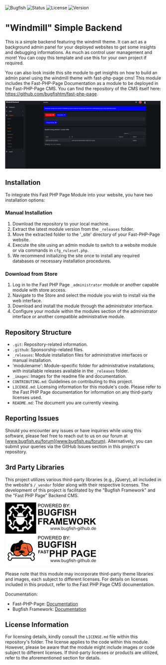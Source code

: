 ![Bugfish](https://img.shields.io/badge/Bugfish-FP2_Module-orange)
![Status](https://img.shields.io/badge/Status-Finished-green)
![License](https://img.shields.io/badge/License-GPLv3-black)
![Version](https://img.shields.io/badge/Version-1.100-white)

# "Windmill" Simple Backend
This is a simple backend featuring the windmill theme. It can act as a background admin panel for your deployed websites to get some insights and debugging informations. As much as control user management and more! You can copy this template and use this for your own project if required.   

You can also look inside this site module to get insights on how to build an admin panel using the windmill theme with fast-php-page cms!
This module includes the Fast-PHP-Page Documentation as a module to be deployed in the Fast-PHP-Page CMS. You can find the repository of the CMS itself here: https://github.com/bugfishtm/fast-php-page.

<img src="./_images/_windmill-backend1.png" style="max-width: 500px;">

## Installation

To integrate this Fast PHP Page Module into your website, you have two installation options:

### Manual Installation
1. Download the repository to your local machine.
2. Extract the latest module version from the `_releases` folder.
3. Move the extracted folder to the '_site' directory of your Fast-PHP-Page website.
4. Execute the site using an admin module to switch to a website module or via commands in `cfg_ruleset.php`.
5. We recommend initializing the site once to install any required databases or necessary installation procedures.

### Download from Store
1. Log in to the Fast PHP Page `_administrator` module or another capable module with store access.
2. Navigate to the Store and select the module you wish to install via the web interface.
3. Download and install the module through the administrator interface.
4. Configure your module within the modules section of the administrator interface or another compatible administrative module.

## Repository Structure
- `.git`: Repository-related information.
- `.github`: Sponsorship-related files.
- `_releases`: Module installation files for administrative interfaces or manual installation.
- 'modulename': Module-specific folder for administrative installations, with installable releases available in the `_releases` folder.
- `_images`: Images for the readme file and documentation.
- `CONTRIBUTING.md`: Guidelines on contributing to this project.
- `LICENSE.md`: Licensing information for this module's code. Please refer to the Fast PHP Page documentation for information on any third-party licenses used.
- `README.md`: The document you are currently viewing.

## Reporting Issues
Should you encounter any issues or have inquiries while using this software, please feel free to reach out to us on our forum at [www.bugfish.eu/forum](www.bugfish.eu/forum). Alternatively, you can submit your queries via the GitHub Issues section in this project's repository.

## 3rd Party Libraries
This project utilizes various third-party libraries (e.g., jQuery), all included in the website's `/_vendor` folder along with their respective licenses. The development of this project is facilitated by the "Bugfish Framework" and the "Fast PHP Page" Backend CMS.

![Bugfish Framework](./_images/bugfish-framework-banner.jpg) 
![Bugfish FP² Banner](./_images/bugfish-fp2-banner.jpg)

Please note that this module may incorporate third-party theme libraries and images, each subject to different licenses. For details on licenses included in this product, refer to the Fast PHP Page CMS documentation.

Documentation:
- Fast-PHP-Page: [Documentation](https://www.bugfish-github.de/fast-php-page)
- Bugfish Framework: [Documentation](https://www.bugfish-github.de/bugfish-framework)

## License Information
For licensing details, kindly consult the `LICENSE.md` file within this repository's folder. The license applies to the code within this module. However, please be aware that the module might include images or code subject to different licenses. If third-party licenses or products are utilized, refer to the aforementioned section for details.